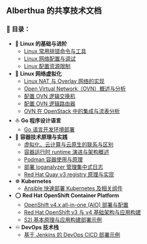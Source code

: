 ## Alberthua 的共享技术文档
### 👋 **目录：**
  - 🐧 **Linux 的基础与进阶**
    - [Linux 常用排错命令与工具](https://github.com/Alberthua-Perl/tech-docs/blob/master/Linux%20%E5%B8%B8%E7%94%A8%E6%8E%92%E9%94%99%E5%91%BD%E4%BB%A4%E4%B8%8E%E5%B7%A5%E5%85%B7.md)
    - [Linux 网络配置与调试](https://github.com/Alberthua-Perl/tech-docs/blob/master/Linux%E7%BD%91%E7%BB%9C%E9%85%8D%E7%BD%AE%E4%B8%8E%E8%B0%83%E8%AF%95.md)
    - [Linux 配置资源限制](https://github.com/Alberthua-Perl/tech-docs/blob/master/Linux%20%E9%85%8D%E7%BD%AE%E8%B5%84%E6%BA%90%E9%99%90%E5%88%B6.md)
  - 🚀 **Linux 网络虚拟化**
    - [Linux NAT 与 Overlay 网络的实现](https://github.com/Alberthua-Perl/tech-docs/blob/master/Linux%20NAT%20%E4%B8%8E%20Overlay%20%E7%BD%91%E7%BB%9C%E7%9A%84%E5%AE%9E%E7%8E%B0.md)
    - [Open Virtual Network（OVN）概述与分析](https://github.com/Alberthua-Perl/summary-scripts/blob/master/ovn-arch/docs/ovn-arch-introduce.md)
    - [配置 OVN 逻辑交换机](https://github.com/Alberthua-Perl/summary-scripts/blob/master/ovn-arch/docs/ovn-logical-switch-demo.md)
    - [配置 OVN 逻辑路由器](https://github.com/Alberthua-Perl/summary-scripts/blob/master/ovn-arch/docs/ovn-logical-router-demo.md)
    - [OVN 在 OpenStack 中的集成与流表分析](https://github.com/Alberthua-Perl/scripts-confs/blob/master/ovn-arch/docs/ovn-openstack-openflow-analysis.md)
  - ⛵ **Go 程序设计语言**
    - [Go 语言开发环境部署](https://github.com/Alberthua-Perl/tech-docs/blob/master/Go%E8%AF%AD%E8%A8%80%E5%BC%80%E5%8F%91%E7%8E%AF%E5%A2%83%E9%83%A8%E7%BD%B2.md)
  - 🐳 **容器技术原理与实践**
    - [虚拟化、云计算与云原生的联系与区别](https://github.com/Alberthua-Perl/tech-docs/blob/master/%E8%99%9A%E6%8B%9F%E5%8C%96%E3%80%81%E4%BA%91%E8%AE%A1%E7%AE%97%E4%B8%8E%E4%BA%91%E5%8E%9F%E7%94%9F%E7%9A%84%E8%81%94%E7%B3%BB%E4%B8%8E%E5%8C%BA%E5%88%AB.md)
    - [容器运行时 runtime 演进与架构概述](https://github.com/Alberthua-Perl/tech-docs/blob/master/%E5%AE%B9%E5%99%A8%E8%BF%90%E8%A1%8C%E6%97%B6%20runtime%20%E6%BC%94%E8%BF%9B%E4%B8%8E%E6%9E%B6%E6%9E%84%E6%A6%82%E8%BF%B0.md)
    - [Podman 容器使用与原理](https://github.com/Alberthua-Perl/tech-docs/blob/master/Podman%20%E5%AE%B9%E5%99%A8%E4%BD%BF%E7%94%A8%E4%B8%8E%E5%8E%9F%E7%90%86.md)
    - [部署 loganalyzer 管理集中式日志](https://github.com/Alberthua-Perl/scripts-confs/tree/master/deploy-rsyslog-viewer)
    - [Red Hat Quay v3 registry 原理与实现](https://github.com/Alberthua-Perl/tech-docs/blob/master/Red%20Hat%20Quay%20v3%20registry%20%E5%8E%9F%E7%90%86%E4%B8%8E%E5%AE%9E%E7%8E%B0.md)
  - ☸ **Kubernetes**
    - [Ansible 快速部署 Kubernetes 及相关组件](https://github.com/Alberthua-Perl/kani) 
  - ⭕️ **Red Hat OpenShift Container Platform**
    - [OpenShift v4.x all-in-one (AIO) 部署与配置](https://github.com/Alberthua-Perl/tech-docs/blob/master/OpenShift%20v4.x%20all-in-one%20(AIO)%20%E9%83%A8%E7%BD%B2%E4%B8%8E%E9%85%8D%E7%BD%AE.md) 
    - [Red Hat OpenShift v3 与 v4 基础架构与应用构建](https://github.com/Alberthua-Perl/tech-docs/blob/master/Red%20Hat%20OpenShift%20v3%20%E4%B8%8E%20v4%20%E5%9F%BA%E7%A1%80%E6%9E%B6%E6%9E%84%E4%B8%8E%E5%BA%94%E7%94%A8%E6%9E%84%E5%BB%BA.md)
    - [S2I 基本原理与应用构建部署示例](https://github.com/Alberthua-Perl/dockerfile-s2i-demo/tree/master/golang-s2i)
  - ♾️ **DevOps 技术栈**
    - [基于 Jenkins 的 DevOps CICD 部署示例](https://github.com/Alberthua-Perl/tech-docs/blob/master/%E5%9F%BA%E4%BA%8E%20Jenkins%20%E7%9A%84%20DevOps%20CICD%20%E9%83%A8%E7%BD%B2%E7%A4%BA%E4%BE%8B.md) 

